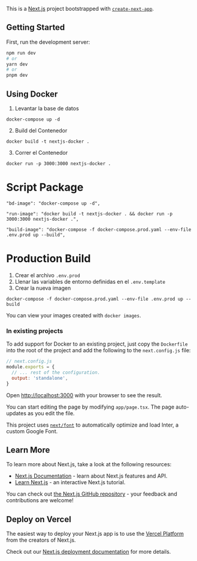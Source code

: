 This is a [Next.js](https://nextjs.org/) project bootstrapped with [`create-next-app`](https://github.com/vercel/next.js/tree/canary/packages/create-next-app).

## Getting Started

First, run the development server:

```bash
npm run dev
# or
yarn dev
# or
pnpm dev
```

## Using Docker

1. Levantar la base de datos

```
docker-compose up -d
```

2. Build del Contenedor
```
docker build -t nextjs-docker .
```
3. Correr el Contenedor

```
docker run -p 3000:3000 nextjs-docker .
```

# Script Package
```
"bd-image": "docker-compose up -d",
```

```
"run-image": "docker build -t nextjs-docker . && docker run -p 3000:3000 nextjs-docker .",
```

```
"build-image": "docker-compose -f docker-compose.prod.yaml --env-file .env.prod up --build",
```

# Production Build

1. Crear el archivo ```.env.prod```
2. Llenar las variables de entorno definidas en el ```.env.template```
3. Crear la nueva imagen

```
docker-compose -f docker-compose.prod.yaml --env-file .env.prod up --build
```

You can view your images created with `docker images`.

### In existing projects

To add support for Docker to an existing project, just copy the `Dockerfile` into the root of the project and add the following to the `next.config.js` file:

```js
// next.config.js
module.exports = {
  // ... rest of the configuration.
  output: 'standalone',
}
```


Open [http://localhost:3000](http://localhost:3000) with your browser to see the result.

You can start editing the page by modifying `app/page.tsx`. The page auto-updates as you edit the file.

This project uses [`next/font`](https://nextjs.org/docs/basic-features/font-optimization) to automatically optimize and load Inter, a custom Google Font.

## Learn More

To learn more about Next.js, take a look at the following resources:

- [Next.js Documentation](https://nextjs.org/docs) - learn about Next.js features and API.
- [Learn Next.js](https://nextjs.org/learn) - an interactive Next.js tutorial.

You can check out [the Next.js GitHub repository](https://github.com/vercel/next.js/) - your feedback and contributions are welcome!

## Deploy on Vercel

The easiest way to deploy your Next.js app is to use the [Vercel Platform](https://vercel.com/new?utm_medium=default-template&filter=next.js&utm_source=create-next-app&utm_campaign=create-next-app-readme) from the creators of Next.js.

Check out our [Next.js deployment documentation](https://nextjs.org/docs/deployment) for more details.
